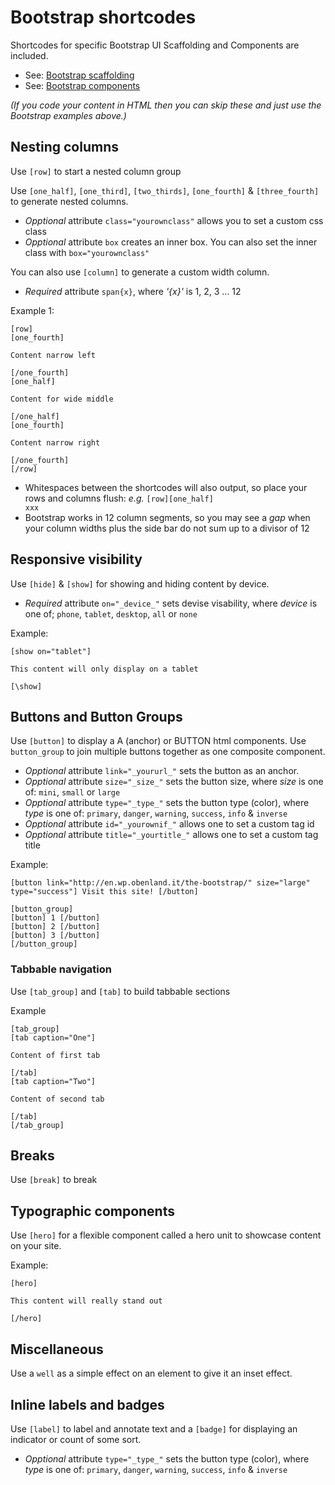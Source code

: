 Bootstrap shortcodes
====================

Shortcodes for specific Bootstrap UI Scaffolding and Components are included.


 * See: [Bootstrap scaffolding](http://twitter.github.io/bootstrap/scaffolding.html)
 * See: [Bootstrap components](http://twitter.github.io/bootstrap/components.html)

_(If you code your content in HTML then you can skip these and just use the Bootstrap examples above.)_

Nesting columns
---------------

Use `[row]` to start a nested column group

Use `[one_half]`, `[one_third]`, `[two_thirds]`, `[one_fourth]` & `[three_fourth]` to generate nested columns.

 - _Opptional_ attribute `class="yourownclass"` allows you to set a custom css class
 - _Opptional_ attribute `box` creates an inner box. You can also set the inner class with `box="yourownclass"` 

You can also use `[column]` to generate a custom width column.

 - _Required_ attribute `span{x}`, where _'{x}'_ is 1, 2, 3 ... 12 

Example 1:
	
	[row]
	[one_fourth]

	Content narrow left

	[/one_fourth]
	[one_half]

	Content for wide middle

	[/one_half]
	[one_fourth]

	Content narrow right

	[/one_fourth]
	[/row]

 - Whitespaces between the shortcodes will also output, so place your rows and columns flush: _e.g._ <code>[row][one_half] xxx</code>
 - Bootstrap works in 12 column segments, so you may see a _gap_ when your column widths plus the side bar do not sum up to a divisor of 12



Responsive visibility
---------------------

Use `[hide]` & `[show]` for showing and hiding content by device.

 - *Required* attribute `on="_device_"` sets devise visability, where _device_ is one of; `phone`, `tablet`, `desktop`, `all` or `none`

Example:

	[show on="tablet"]

	This content will only display on a tablet

	[\show]


Buttons and Button Groups
-------------------------

Use `[button]` to display a A (anchor) or BUTTON html components.  Use `button_group` to join multiple buttons together as one composite component.

 - _Opptional_ attribute `link="_yoururl_"` sets the button as an anchor.
 - _Opptional_ attribute `size="_size_"` sets the button size, where _size_ is one of: `mini`, `small` or `large`
 - _Opptional_ attribute `type="_type_"` sets the button type (color), where _type_ is one of: `primary`, `danger`, `warning`, `success`, `info` & `inverse`
 - _Opptional_ attribute `id="_yourownif_"` allows one to set a custom tag id
 - _Opptional_ attribute `title="_yourtitle_"` allows one to set a custom tag title

Example:

	[button link="http://en.wp.obenland.it/the-bootstrap/" size="large" type="success"] Visit this site! [/button]

	[button_group]
	[button] 1 [/button]
	[button] 2 [/button]
	[button] 3 [/button]
	[/button_group]

### Tabbable navigation

Use `[tab_group]` and `[tab]` to build tabbable sections

Example

	[tab_group]
	[tab caption="One"]
	
	Content of first tab
	
	[/tab]
	[tab caption="Two"]
	
	Content of second tab
	
	[/tab]
	[/tab_group]


Breaks
------

Use `[break]` to break


Typographic components
----------------------

Use `[hero]` for a flexible component called a hero unit to showcase content on your site.

Example:

	[hero]
	
	This content will really stand out
	
	[/hero]

	
Miscellaneous
-------------

Use a `well` as a simple effect on an element to give it an inset effect.

Inline labels and badges
------------------------

Use `[label]` to label and annotate text and a `[badge]` for displaying an indicator or count of some sort.

 - _Opptional_ attribute `type="_type_"` sets the button type (color), where _type_ is one of: `primary`, `danger`, `warning`, `success`, `info` & `inverse`
 
